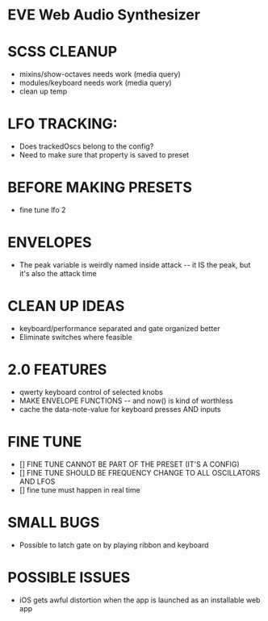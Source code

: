 # EVE Web Audio Synthesizer

# SCSS CLEANUP
* mixins/show-octaves needs work (media query)
* modules/keyboard needs work (media query)
* clean up temp

# LFO TRACKING:
* Does trackedOscs belong to the config?
* Need to make sure that property is saved to preset

# BEFORE MAKING PRESETS
* fine tune lfo 2

# ENVELOPES
* The peak variable is weirdly named inside attack -- it IS the peak, but it's also the attack time

# CLEAN UP IDEAS
* keyboard/performance separated and gate organized better
* Eliminate switches where feasible

# 2.0 FEATURES
* qwerty keyboard control of selected knobs
* MAKE ENVELOPE FUNCTIONS -- and now() is kind of worthless
* cache the data-note-value for keyboard presses AND inputs

# FINE TUNE
* [] FINE TUNE CANNOT BE PART OF THE PRESET (IT'S A CONFIG)
* [] FINE TUNE SHOULD BE FREQUENCY CHANGE TO ALL OSCILLATORS AND LFOS
* [] fine tune must happen in real time

# SMALL BUGS
* Possible to latch gate on by playing ribbon and keyboard

# POSSIBLE ISSUES
* iOS gets awful distortion when the app is launched as an installable web app
